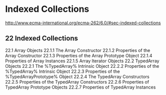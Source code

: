 # Indexed Collections  

http://www.ecma-international.org/ecma-262/6.0/#sec-indexed-collections  



## 22 Indexed Collections  

22.1 Array Objects
    22.1.1 The Array Constructor
    22.1.2 Properties of the Array Constructor
    22.1.3 Properties of the Array Prototype Object
    22.1.4 Properties of Array Instances
    22.1.5 Array Iterator Objects
22.2 TypedArray Objects
    22.2.1 The %TypedArray% Intrinsic Object
    22.2.2 Properties of the %TypedArray% Intrinsic Object
    22.2.3 Properties of the %TypedArrayPrototype% Object
    22.2.4 The TypedArray Constructors
    22.2.5 Properties of the TypedArray Constructors
    22.2.6 Properties of TypedArray Prototype Objects
    22.2.7 Properties of TypedArray Instances

